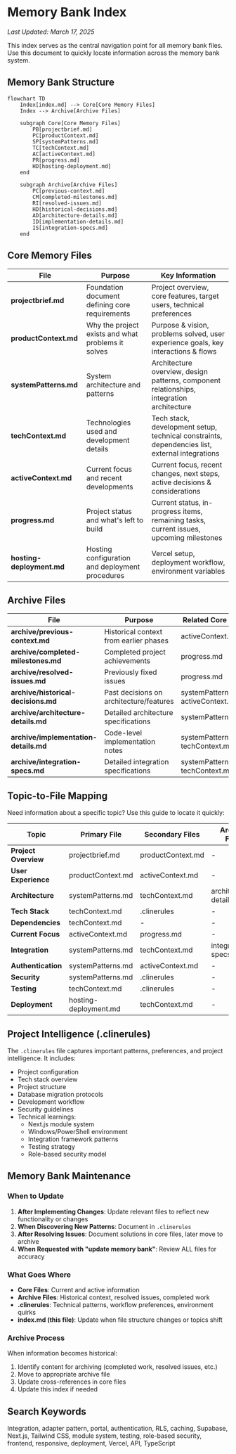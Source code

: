 # Memory Bank Index

*Last Updated: March 17, 2025*

This index serves as the central navigation point for all memory bank files. Use this document to quickly locate information across the memory bank system.

## Memory Bank Structure

```mermaid
flowchart TD
    Index[index.md] --> Core[Core Memory Files]
    Index --> Archive[Archive Files]
    
    subgraph Core[Core Memory Files]
        PB[projectbrief.md]
        PC[productContext.md]
        SP[systemPatterns.md]
        TC[techContext.md]
        AC[activeContext.md]
        PR[progress.md]
        HD[hosting-deployment.md]
    end
    
    subgraph Archive[Archive Files]
        PC[previous-context.md]
        CM[completed-milestones.md]
        RI[resolved-issues.md]
        HD[historical-decisions.md]
        AD[architecture-details.md]
        ID[implementation-details.md]
        IS[integration-specs.md]
    end
```

## Core Memory Files

| File | Purpose | Key Information |
|------|---------|----------------|
| **projectbrief.md** | Foundation document defining core requirements | Project overview, core features, target users, technical preferences |
| **productContext.md** | Why the project exists and what problems it solves | Purpose & vision, problems solved, user experience goals, key interactions & flows |
| **systemPatterns.md** | System architecture and patterns | Architecture overview, design patterns, component relationships, integration architecture |
| **techContext.md** | Technologies used and development details | Tech stack, development setup, technical constraints, dependencies list, external integrations |
| **activeContext.md** | Current focus and recent developments | Current focus, recent changes, next steps, active decisions & considerations |
| **progress.md** | Project status and what's left to build | Current status, in-progress items, remaining tasks, current issues, upcoming milestones |
| **hosting-deployment.md** | Hosting configuration and deployment procedures | Vercel setup, deployment workflow, environment variables |

## Archive Files

| File | Purpose | Related Core Files |
|------|---------|-------------------|
| **archive/previous-context.md** | Historical context from earlier phases | activeContext.md |
| **archive/completed-milestones.md** | Completed project achievements | progress.md |
| **archive/resolved-issues.md** | Previously fixed issues | progress.md |
| **archive/historical-decisions.md** | Past decisions on architecture/features | systemPatterns.md, activeContext.md |
| **archive/architecture-details.md** | Detailed architecture specifications | systemPatterns.md |
| **archive/implementation-details.md** | Code-level implementation notes | systemPatterns.md, techContext.md |
| **archive/integration-specs.md** | Detailed integration specifications | systemPatterns.md, techContext.md |

## Topic-to-File Mapping

Need information about a specific topic? Use this guide to locate it quickly:

| Topic | Primary File | Secondary Files | Archive Files |
|-------|-------------|----------------|---------------|
| **Project Overview** | projectbrief.md | productContext.md | - |
| **User Experience** | productContext.md | activeContext.md | - |
| **Architecture** | systemPatterns.md | techContext.md | architecture-details.md |
| **Tech Stack** | techContext.md | .clinerules | - |
| **Dependencies** | techContext.md | - | - |
| **Current Focus** | activeContext.md | progress.md | - |
| **Integration** | systemPatterns.md | techContext.md | integration-specs.md |
| **Authentication** | systemPatterns.md | activeContext.md | - |
| **Security** | systemPatterns.md | .clinerules | - |
| **Testing** | techContext.md | .clinerules | - |
| **Deployment** | hosting-deployment.md | techContext.md | - |

## Project Intelligence (.clinerules)

The `.clinerules` file captures important patterns, preferences, and project intelligence. It includes:

- Project configuration
- Tech stack overview
- Project structure
- Database migration protocols
- Development workflow
- Security guidelines
- Technical learnings:
  - Next.js module system
  - Windows/PowerShell environment
  - Integration framework patterns
  - Testing strategy
  - Role-based security model

## Memory Bank Maintenance

### When to Update

1. **After Implementing Changes**: Update relevant files to reflect new functionality or changes
2. **When Discovering New Patterns**: Document in `.clinerules`
3. **After Resolving Issues**: Document solutions in core files, later move to archive
4. **When Requested with "update memory bank"**: Review ALL files for accuracy

### What Goes Where

- **Core Files**: Current and active information
- **Archive Files**: Historical context, resolved issues, completed work
- **.clinerules**: Technical patterns, workflow preferences, environment quirks
- **index.md (this file)**: Update when file structure changes or topics shift

### Archive Process

When information becomes historical:
1. Identify content for archiving (completed work, resolved issues, etc.)
2. Move to appropriate archive file
3. Update cross-references in core files
4. Update this index if needed

## Search Keywords

Integration, adapter pattern, portal, authentication, RLS, caching, Supabase, Next.js, Tailwind CSS, module system, testing, role-based security, frontend, responsive, deployment, Vercel, API, TypeScript
